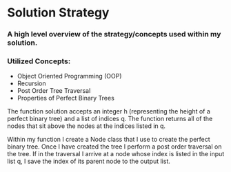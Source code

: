 # Solution Strategy
### A high level overview of the strategy/concepts used within my solution.

### Utilized Concepts:
* Object Oriented Programming (OOP)
* Recursion
* Post Order Tree Traversal
* Properties of Perfect Binary Trees

The function solution accepts an integer h (representing the height of a perfect binary tree) and a list of indices q. The function returns all of the nodes that sit above the nodes at the indices listed in q.  

Within my function I create a Node class that I use to create the perfect binary tree. Once I have created the tree I perform a post order traversal on the tree. If in the traversal I arrive at a node whose index is listed in the input list q, I save the index of its parent node to the output list.

